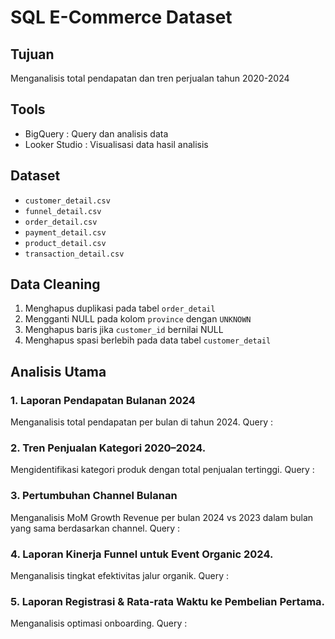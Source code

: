 # SQL E-Commerce Dataset

## Tujuan 
Menganalisis total pendapatan dan tren perjualan tahun 2020-2024

## Tools 
- BigQuery : Query dan analisis data
- Looker Studio : Visualisasi data hasil analisis

## Dataset
- `customer_detail.csv`
- `funnel_detail.csv`
- `order_detail.csv`
- `payment_detail.csv`
- `product_detail.csv`
- `transaction_detail.csv`

## Data Cleaning
1. Menghapus duplikasi pada tabel `order_detail`
2. Mengganti NULL pada kolom `province` dengan `UNKNOWN`
3. Menghapus baris jika `customer_id` bernilai NULL
4. Menghapus spasi berlebih pada data tabel `customer_detail`

## Analisis Utama
### 1. Laporan Pendapatan Bulanan 2024
Menganalisis total pendapatan per bulan di tahun 2024.
Query : 
### 2. Tren Penjualan Kategori 2020–2024.
Mengidentifikasi kategori produk dengan total penjualan tertinggi.
Query : 
### 3. Pertumbuhan Channel Bulanan 
Menganalisis MoM Growth Revenue per bulan 2024 vs 2023 dalam bulan yang sama berdasarkan channel.
Query :
### 4. Laporan Kinerja Funnel untuk Event Organic 2024.
Menganalisis tingkat efektivitas jalur organik. 
Query :
### 5. Laporan Registrasi & Rata-rata Waktu ke Pembelian Pertama.
Menganalisis optimasi onboarding.
Query : 


